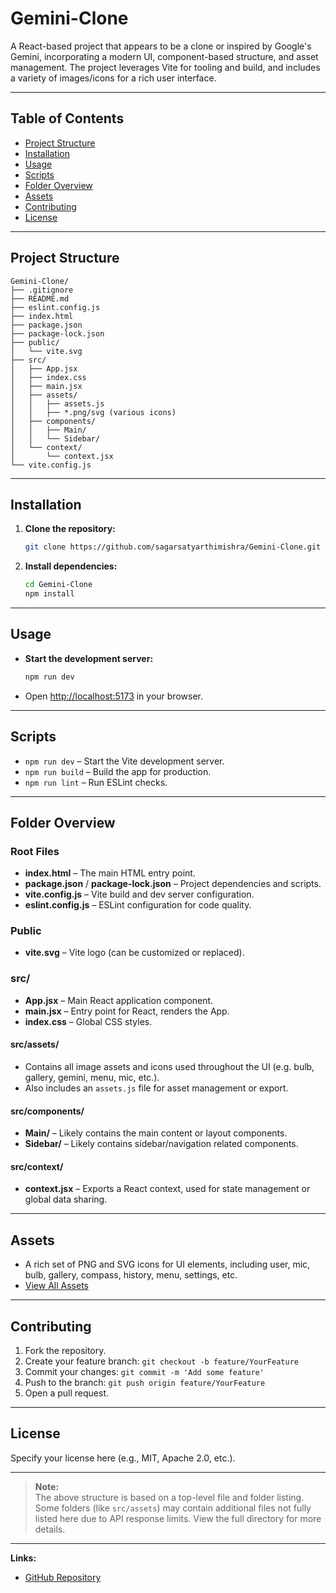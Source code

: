 # Gemini-Clone

A React-based project that appears to be a clone or inspired by Google's Gemini, incorporating a modern UI, component-based structure, and asset management. The project leverages Vite for tooling and build, and includes a variety of images/icons for a rich user interface.

---

## Table of Contents

- [Project Structure](#project-structure)
- [Installation](#installation)
- [Usage](#usage)
- [Scripts](#scripts)
- [Folder Overview](#folder-overview)
- [Assets](#assets)
- [Contributing](#contributing)
- [License](#license)

---

## Project Structure

```
Gemini-Clone/
├── .gitignore
├── README.md
├── eslint.config.js
├── index.html
├── package.json
├── package-lock.json
├── public/
│   └── vite.svg
├── src/
│   ├── App.jsx
│   ├── index.css
│   ├── main.jsx
│   ├── assets/
│   │   ├── assets.js
│   │   ├── *.png/svg (various icons)
│   ├── components/
│   │   ├── Main/
│   │   └── Sidebar/
│   └── context/
│       └── context.jsx
└── vite.config.js
```

---

## Installation

1. **Clone the repository:**
   ```bash
   git clone https://github.com/sagarsatyarthimishra/Gemini-Clone.git
   ```
2. **Install dependencies:**
   ```bash
   cd Gemini-Clone
   npm install
   ```

---

## Usage

- **Start the development server:**
  ```bash
  npm run dev
  ```
- Open [http://localhost:5173](http://localhost:5173) in your browser.

---

## Scripts

- `npm run dev` – Start the Vite development server.
- `npm run build` – Build the app for production.
- `npm run lint` – Run ESLint checks.

---

## Folder Overview

### Root Files

- **index.html** – The main HTML entry point.
- **package.json** / **package-lock.json** – Project dependencies and scripts.
- **vite.config.js** – Vite build and dev server configuration.
- **eslint.config.js** – ESLint configuration for code quality.

### Public

- **vite.svg** – Vite logo (can be customized or replaced).

### src/

- **App.jsx** – Main React application component.
- **main.jsx** – Entry point for React, renders the App.
- **index.css** – Global CSS styles.

#### src/assets/

- Contains all image assets and icons used throughout the UI (e.g. bulb, gallery, gemini, menu, mic, etc.).
- Also includes an `assets.js` file for asset management or export.

#### src/components/

- **Main/** – Likely contains the main content or layout components.
- **Sidebar/** – Likely contains sidebar/navigation related components.

#### src/context/

- **context.jsx** – Exports a React context, used for state management or global data sharing.

---

## Assets

- A rich set of PNG and SVG icons for UI elements, including user, mic, bulb, gallery, compass, history, menu, settings, etc.
- [View All Assets](https://github.com/sagarsatyarthimishra/Gemini-Clone/tree/master/src/assets)

---

## Contributing

1. Fork the repository.
2. Create your feature branch: `git checkout -b feature/YourFeature`
3. Commit your changes: `git commit -m 'Add some feature'`
4. Push to the branch: `git push origin feature/YourFeature`
5. Open a pull request.

---

## License

Specify your license here (e.g., MIT, Apache 2.0, etc.).

---

> **Note:**  
> The above structure is based on a top-level file and folder listing. Some folders (like `src/assets`) may contain additional files not fully listed here due to API response limits. View the full directory for more details.

---

**Links:**  
- [GitHub Repository](https://github.com/sagarsatyarthimishra/Gemini-Clone)

